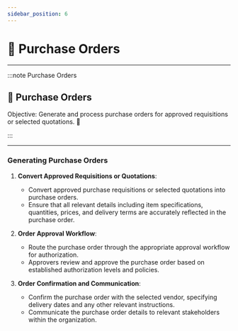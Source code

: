 ```yaml
---
sidebar_position: 6
---
```


#  🛒 Purchase Orders
---

:::note Purchase Orders
<div class="container">
    <div class="custom-note">
        <h2>🛒 Purchase Orders</h2>
        <p> Objective: Generate and process purchase orders for approved requisitions or selected quotations. 🚀</p>
    </div>
</div>
:::

---

### Generating Purchase Orders

1. **Convert Approved Requisitions or Quotations**:
   - Convert approved purchase requisitions or selected quotations into purchase orders.
   - Ensure that all relevant details including item specifications, quantities, prices, and delivery terms are accurately reflected in the purchase order.

2. **Order Approval Workflow**:
   - Route the purchase order through the appropriate approval workflow for authorization.
   - Approvers review and approve the purchase order based on established authorization levels and policies.

3. **Order Confirmation and Communication**:
   - Confirm the purchase order with the selected vendor, specifying delivery dates and any other relevant instructions.
   - Communicate the purchase order details to relevant stakeholders within the organization.